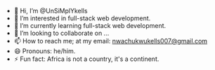 - 👋 Hi, I’m @UnSiMplYkells
- 👀 I’m interested in full-stack web development.
- 🌱 I’m currently learning full-stack web development.
- 💞️ I’m looking to collaborate on ...
- 📫 How to reach me; at my email: nwachukwukells007@gmail.com
- 😄 Pronouns: he/him.
- ⚡ Fun fact: Africa is not a country, it's a continent.

<!---
UnSiMplYkells/UnSiMplYkells is a ✨ special ✨ repository because its `README.md` (this file) appears on your GitHub profile.
You can click the Preview link to take a look at your changes.
--->
